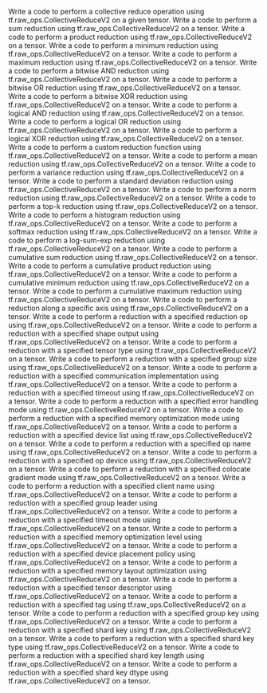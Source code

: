 Write a code to perform a collective reduce operation using tf.raw_ops.CollectiveReduceV2 on a given tensor.
Write a code to perform a sum reduction using tf.raw_ops.CollectiveReduceV2 on a tensor.
Write a code to perform a product reduction using tf.raw_ops.CollectiveReduceV2 on a tensor.
Write a code to perform a minimum reduction using tf.raw_ops.CollectiveReduceV2 on a tensor.
Write a code to perform a maximum reduction using tf.raw_ops.CollectiveReduceV2 on a tensor.
Write a code to perform a bitwise AND reduction using tf.raw_ops.CollectiveReduceV2 on a tensor.
Write a code to perform a bitwise OR reduction using tf.raw_ops.CollectiveReduceV2 on a tensor.
Write a code to perform a bitwise XOR reduction using tf.raw_ops.CollectiveReduceV2 on a tensor.
Write a code to perform a logical AND reduction using tf.raw_ops.CollectiveReduceV2 on a tensor.
Write a code to perform a logical OR reduction using tf.raw_ops.CollectiveReduceV2 on a tensor.
Write a code to perform a logical XOR reduction using tf.raw_ops.CollectiveReduceV2 on a tensor.
Write a code to perform a custom reduction function using tf.raw_ops.CollectiveReduceV2 on a tensor.
Write a code to perform a mean reduction using tf.raw_ops.CollectiveReduceV2 on a tensor.
Write a code to perform a variance reduction using tf.raw_ops.CollectiveReduceV2 on a tensor.
Write a code to perform a standard deviation reduction using tf.raw_ops.CollectiveReduceV2 on a tensor.
Write a code to perform a norm reduction using tf.raw_ops.CollectiveReduceV2 on a tensor.
Write a code to perform a top-k reduction using tf.raw_ops.CollectiveReduceV2 on a tensor.
Write a code to perform a histogram reduction using tf.raw_ops.CollectiveReduceV2 on a tensor.
Write a code to perform a softmax reduction using tf.raw_ops.CollectiveReduceV2 on a tensor.
Write a code to perform a log-sum-exp reduction using tf.raw_ops.CollectiveReduceV2 on a tensor.
Write a code to perform a cumulative sum reduction using tf.raw_ops.CollectiveReduceV2 on a tensor.
Write a code to perform a cumulative product reduction using tf.raw_ops.CollectiveReduceV2 on a tensor.
Write a code to perform a cumulative minimum reduction using tf.raw_ops.CollectiveReduceV2 on a tensor.
Write a code to perform a cumulative maximum reduction using tf.raw_ops.CollectiveReduceV2 on a tensor.
Write a code to perform a reduction along a specific axis using tf.raw_ops.CollectiveReduceV2 on a tensor.
Write a code to perform a reduction with a specified reduction op using tf.raw_ops.CollectiveReduceV2 on a tensor.
Write a code to perform a reduction with a specified shape output using tf.raw_ops.CollectiveReduceV2 on a tensor.
Write a code to perform a reduction with a specified tensor type using tf.raw_ops.CollectiveReduceV2 on a tensor.
Write a code to perform a reduction with a specified group size using tf.raw_ops.CollectiveReduceV2 on a tensor.
Write a code to perform a reduction with a specified communication implementation using tf.raw_ops.CollectiveReduceV2 on a tensor.
Write a code to perform a reduction with a specified timeout using tf.raw_ops.CollectiveReduceV2 on a tensor.
Write a code to perform a reduction with a specified error handling mode using tf.raw_ops.CollectiveReduceV2 on a tensor.
Write a code to perform a reduction with a specified memory optimization mode using tf.raw_ops.CollectiveReduceV2 on a tensor.
Write a code to perform a reduction with a specified device list using tf.raw_ops.CollectiveReduceV2 on a tensor.
Write a code to perform a reduction with a specified op name using tf.raw_ops.CollectiveReduceV2 on a tensor.
Write a code to perform a reduction with a specified op device using tf.raw_ops.CollectiveReduceV2 on a tensor.
Write a code to perform a reduction with a specified colocate gradient mode using tf.raw_ops.CollectiveReduceV2 on a tensor.
Write a code to perform a reduction with a specified client name using tf.raw_ops.CollectiveReduceV2 on a tensor.
Write a code to perform a reduction with a specified group leader using tf.raw_ops.CollectiveReduceV2 on a tensor.
Write a code to perform a reduction with a specified timeout mode using tf.raw_ops.CollectiveReduceV2 on a tensor.
Write a code to perform a reduction with a specified memory optimization level using tf.raw_ops.CollectiveReduceV2 on a tensor.
Write a code to perform a reduction with a specified device placement policy using tf.raw_ops.CollectiveReduceV2 on a tensor.
Write a code to perform a reduction with a specified memory layout optimization using tf.raw_ops.CollectiveReduceV2 on a tensor.
Write a code to perform a reduction with a specified tensor descriptor using tf.raw_ops.CollectiveReduceV2 on a tensor.
Write a code to perform a reduction with a specified tag using tf.raw_ops.CollectiveReduceV2 on a tensor.
Write a code to perform a reduction with a specified group key using tf.raw_ops.CollectiveReduceV2 on a tensor.
Write a code to perform a reduction with a specified shard key using tf.raw_ops.CollectiveReduceV2 on a tensor.
Write a code to perform a reduction with a specified shard key type using tf.raw_ops.CollectiveReduceV2 on a tensor.
Write a code to perform a reduction with a specified shard key length using tf.raw_ops.CollectiveReduceV2 on a tensor.
Write a code to perform a reduction with a specified shard key dtype using tf.raw_ops.CollectiveReduceV2 on a tensor.